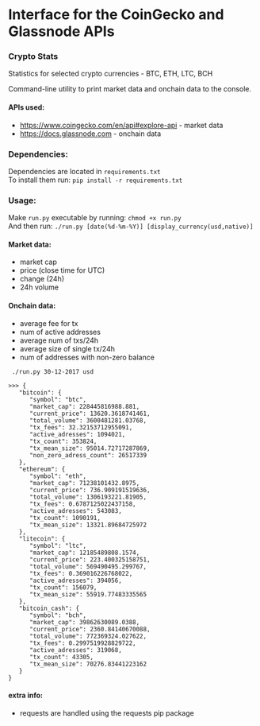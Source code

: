 # Interface for the CoinGecko and Glassnode APIs

### Crypto Stats
Statistics for selected crypto currencies - BTC, ETH, LTC, BCH

Command-line utility to print market data and onchain data to the console.

#### APIs used:
- https://www.coingecko.com/en/api#explore-api - market data
- https://docs.glassnode.com - onchain data

### Dependencies:
Dependencies are located in `requirements.txt`<br> 
To install them run: `pip install -r requirements.txt`

### Usage:
Make `run.py` executable by running:
`chmod +x run.py` <br>
And then run: `./run.py [date(%d-%m-%Y)] [display_currency(usd,native)]`

#### Market data:
- market cap
- price (close time for UTC)
- change (24h)
- 24h volume

#### Onchain data:
- average fee for tx
- num of active addresses
- average num of txs/24h
- average size of single tx/24h
- num of addresses with non-zero balance

```
 ./run.py 30-12-2017 usd

>>> {
   "bitcoin": {
      "symbol": "btc",
      "market_cap": 228445816988.881,
      "current_price": 13620.3618741461,
      "total_volume": 3600481281.03768,
      "tx_fees": 32.32153712955091,
      "active_adresses": 1094021,
      "tx_count": 353824,
      "tx_mean_size": 95014.72717287869,
      "non_zero_adress_count": 26517339
   },
   "ethereum": {
      "symbol": "eth",
      "market_cap": 71238101432.8975,
      "current_price": 736.909191519636,
      "total_volume": 1306193221.81905,
      "tx_fees": 0.6787125022437158,
      "active_adresses": 543083,
      "tx_count": 1090191,
      "tx_mean_size": 13321.89684725972
   },
   "litecoin": {
      "symbol": "ltc",
      "market_cap": 12185489808.1574,
      "current_price": 223.400325158751,
      "total_volume": 569490495.299767,
      "tx_fees": 0.369016226768022,
      "active_adresses": 394056,
      "tx_count": 156079,
      "tx_mean_size": 55919.77483335565
   },
   "bitcoin_cash": {
      "symbol": "bch",
      "market_cap": 39862630089.0388,
      "current_price": 2360.84140670088,
      "total_volume": 772369324.027622,
      "tx_fees": 0.2997519928829722,
      "active_adresses": 319068,
      "tx_count": 43305,
      "tx_mean_size": 70276.83441223162
   }
}
```

#### extra info:
- requests are handled using the requests pip package
